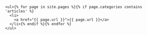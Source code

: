     <ul>{% for page in site.pages %}{% if page.categories contains 'articles' %}
      <li>
        <a href="{{ page.url }}">{{ page.url }}</a>
      </li>{% endif %}{% endfor %}
    </ul>
